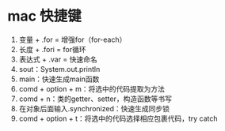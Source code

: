 # mac 快捷键

1. 变量 + .for = 增强for（for-each）
2. 长度 + .fori = for循环
3. 表达式 + .var = 快速命名
4. sout：System.out.println
5. main：快速生成main函数
6. comd + option + m：将选中的代码提取为方法
7. comd + n：类的getter、setter，构造函数等书写
8. 在对象后面输入.synchronized：快速生成同步锁
9. comd + option + t：将选中的代码选择相应包裹代码，try catch





